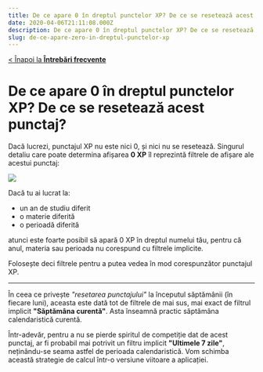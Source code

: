 ```yaml
---
title: De ce apare 0 în dreptul punctelor XP? De ce se resetează acest punctaj?
date: 2020-04-06T21:11:08.000Z
description: De ce apare 0 în dreptul punctelor XP? De ce se resetează acest punctaj?
slug: de-ce-apare-zero-in-dreptul-punctelor-xp
---
```

[< Înapoi la **Întrebări frecvente**](/intrebari-frecvente/)

# De ce apare 0 în dreptul punctelor XP? De ce se resetează acest punctaj?

Dacă lucrezi, punctajul XP nu este nici 0, și nici nu se resetează. Singurul detaliu care poate determina afișarea **0 XP** îl reprezintă filtrele de afișare ale acestui punctaj:

![](/img/Screenshot_23.jpg)

Dacă tu ai lucrat la:

* un an de studiu diferit
* o materie diferită
* o perioadă diferită

atunci este foarte posibil să apară 0 XP în dreptul numelui tău, pentru că anul, materia sau perioada nu corespund cu filtrele implicite.

Folosește deci filtrele pentru a putea vedea în mod corespunzător punctajul XP.

- - -

În ceea ce privește *"resetarea punctajului"* la începutul săptămânii (în fiecare luni), aceasta este dată tot de filtrele de mai sus, mai exact de filtrul implicit **"Săptămâna curentă"**. Asta înseamnă practic săptămâna calendaristică curentă.

Într-adevăr, pentru a nu se pierde spiritul de competiție dat de acest punctaj, ar fi probabil mai potrivit un filtru implicit **"Ultimele 7 zile"**, neținându-se seama astfel de perioada calendaristică. Vom schimba această strategie de calcul într-o versiune viitoare a aplicației.